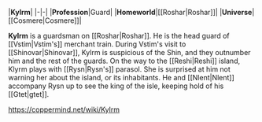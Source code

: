 |**Kylrm**|
|-|-|
|**Profession**|Guard|
|**Homeworld**|[[Roshar\|Roshar]]|
|**Universe**|[[Cosmere\|Cosmere]]|

**Kylrm** is a guardsman on [[Roshar\|Roshar]].
He is the head guard of [[Vstim\|Vstim's]] merchant train.
During Vstim's visit to [[Shinovar\|Shinovar]], Kylrm is suspicious of the Shin, and they outnumber him and the rest of the guards.
On the way to the [[Reshi\|Reshi]] island, Klyrm plays with [[Rysn\|Rysn's]] parasol. She is surprised at him not warning her about the island, or its inhabitants. He and [[Nlent\|Nlent]] accompany Rysn up to see the king of the isle, keeping hold of his [[Gtet\|gtet]].



https://coppermind.net/wiki/Kylrm